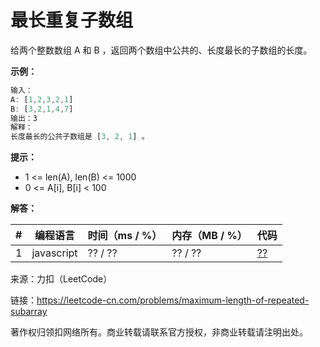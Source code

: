 # 最长重复子数组

给两个整数数组 A 和 B ，返回两个数组中公共的、长度最长的子数组的长度。

**示例：**

``` javascript
输入：
A: [1,2,3,2,1]
B: [3,2,1,4,7]
输出：3
解释：
长度最长的公共子数组是 [3, 2, 1] 。
```

**提示：**

- 1 <= len(A), len(B) <= 1000
- 0 <= A[i], B[i] < 100

**解答：**

**#**|**编程语言**|**时间（ms / %）**|**内存（MB / %）**|**代码**
--|--|--|--|--
1|javascript|?? / ??|?? / ??|[??](./javascript/ac_v1.js)

来源：力扣（LeetCode）

链接：https://leetcode-cn.com/problems/maximum-length-of-repeated-subarray

著作权归领扣网络所有。商业转载请联系官方授权，非商业转载请注明出处。
